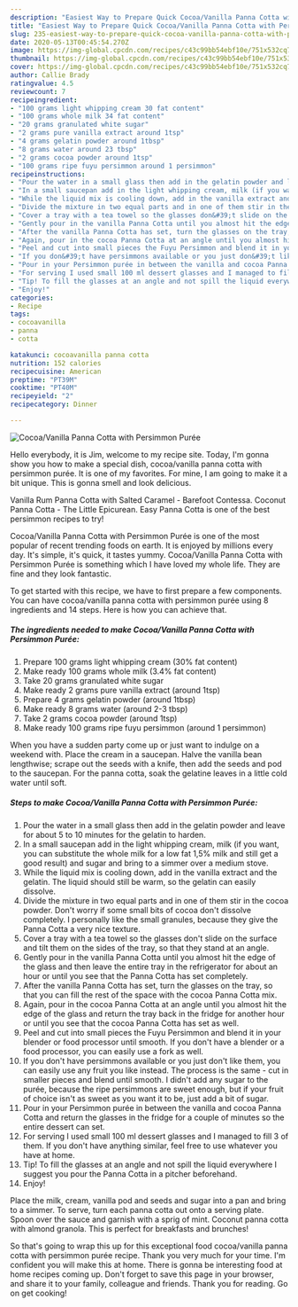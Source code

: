 ```yaml
---
description: "Easiest Way to Prepare Quick Cocoa/Vanilla Panna Cotta with Persimmon Purée"
title: "Easiest Way to Prepare Quick Cocoa/Vanilla Panna Cotta with Persimmon Purée"
slug: 235-easiest-way-to-prepare-quick-cocoa-vanilla-panna-cotta-with-persimmon-puree
date: 2020-05-13T00:45:54.270Z
image: https://img-global.cpcdn.com/recipes/c43c99bb54ebf10e/751x532cq70/cocoavanilla-panna-cotta-with-persimmon-puree-recipe-main-photo.jpg
thumbnail: https://img-global.cpcdn.com/recipes/c43c99bb54ebf10e/751x532cq70/cocoavanilla-panna-cotta-with-persimmon-puree-recipe-main-photo.jpg
cover: https://img-global.cpcdn.com/recipes/c43c99bb54ebf10e/751x532cq70/cocoavanilla-panna-cotta-with-persimmon-puree-recipe-main-photo.jpg
author: Callie Brady
ratingvalue: 4.5
reviewcount: 7
recipeingredient:
- "100 grams light whipping cream 30 fat content"
- "100 grams whole milk 34 fat content"
- "20 grams granulated white sugar"
- "2 grams pure vanilla extract around 1tsp"
- "4 grams gelatin powder around 1tbsp"
- "8 grams water around 23 tbsp"
- "2 grams cocoa powder around 1tsp"
- "100 grams ripe fuyu persimmon around 1 persimmon"
recipeinstructions:
- "Pour the water in a small glass then add in the gelatin powder and leave for about 5 to 10 minutes for the gelatin to harden."
- "In a small saucepan add in the light whipping cream, milk (if you want, you can substitute the whole milk for a low fat 1,5% milk and still get a good result) and sugar and bring to a simmer over a medium stove."
- "While the liquid mix is cooling down, add in the vanilla extract and the gelatin. The liquid should still be warm, so the gelatin can easily dissolve."
- "Divide the mixture in two equal parts and in one of them stir in the cocoa powder. Don&#39;t worry if some small bits of cocoa don&#39;t dissolve completely. I personally like the small granules, because they give the Panna Cotta a very nice texture."
- "Cover a tray with a tea towel so the glasses don&#39;t slide on the surface and tilt them on the sides of the tray, so that they stand at an angle."
- "Gently pour in the vanilla Panna Cotta until you almost hit the edge of the glass and then leave the entire tray in the refrigerator for about an hour or until you see that the Panna Cotta has set completely."
- "After the vanilla Panna Cotta has set, turn the glasses on the tray, so that you can fill the rest of the space with the cocoa Panna Cotta mix."
- "Again, pour in the cocoa Panna Cotta at an angle until you almost hit the edge of the glass and return the tray back in the fridge for another hour or until you see that the cocoa Panna Cotta has set as well."
- "Peel and cut into small pieces the Fuyu Persimmon and blend it in your blender or food processor until smooth. If you don&#39;t have a blender or a food processor, you can easily use a fork as well."
- "If you don&#39;t have persimmons available or you just don&#39;t like them, you can easily use any fruit you like instead. The process is the same - cut in smaller pieces and blend until smooth. I didn&#39;t add any sugar to the purée, because the ripe persimmons are sweet enough, but if your fruit of choice isn&#39;t as sweet as you want it to be, just add a bit of sugar."
- "Pour in your Persimmon purée in between the vanilla and cocoa Panna Cotta and return the glasses in the fridge for a couple of minutes so the entire dessert can set."
- "For serving I used small 100 ml dessert glasses and I managed to fill 3 of them. If you don&#39;t have anything similar, feel free to use whatever you have at home."
- "Tip! To fill the glasses at an angle and not spill the liquid everywhere I suggest you pour the Panna Cotta in a pitcher beforehand."
- "Enjoy!"
categories:
- Recipe
tags:
- cocoavanilla
- panna
- cotta

katakunci: cocoavanilla panna cotta 
nutrition: 152 calories
recipecuisine: American
preptime: "PT39M"
cooktime: "PT40M"
recipeyield: "2"
recipecategory: Dinner

---
```



![Cocoa/Vanilla Panna Cotta with Persimmon Purée](https://img-global.cpcdn.com/recipes/c43c99bb54ebf10e/751x532cq70/cocoavanilla-panna-cotta-with-persimmon-puree-recipe-main-photo.jpg)

Hello everybody, it is Jim, welcome to my recipe site. Today, I'm gonna show you how to make a special dish, cocoa/vanilla panna cotta with persimmon purée. It is one of my favorites. For mine, I am going to make it a bit unique. This is gonna smell and look delicious.

Vanilla Rum Panna Cotta with Salted Caramel - Barefoot Contessa. Coconut Panna Cotta - The Little Epicurean. Easy Panna Cotta is one of the best persimmon recipes to try!

Cocoa/Vanilla Panna Cotta with Persimmon Purée is one of the most popular of recent trending foods on earth. It is enjoyed by millions every day. It's simple, it's quick, it tastes yummy. Cocoa/Vanilla Panna Cotta with Persimmon Purée is something which I have loved my whole life. They are fine and they look fantastic.


To get started with this recipe, we have to first prepare a few components. You can have cocoa/vanilla panna cotta with persimmon purée using 8 ingredients and 14 steps. Here is how you can achieve that.

<!--inarticleads1-->

##### The ingredients needed to make Cocoa/Vanilla Panna Cotta with Persimmon Purée:

1. Prepare 100 grams light whipping cream (30% fat content)
1. Make ready 100 grams whole milk (3.4% fat content)
1. Take 20 grams granulated white sugar
1. Make ready 2 grams pure vanilla extract (around 1tsp)
1. Prepare 4 grams gelatin powder (around 1tbsp)
1. Make ready 8 grams water (around 2-3 tbsp)
1. Take 2 grams cocoa powder (around 1tsp)
1. Make ready 100 grams ripe fuyu persimmon (around 1 persimmon)


When you have a sudden party come up or just want to indulge on a weekend with. Place the cream in a saucepan. Halve the vanilla bean lengthwise; scrape out the seeds with a knife, then add the seeds and pod to the saucepan. For the panna cotta, soak the gelatine leaves in a little cold water until soft. 

<!--inarticleads2-->

##### Steps to make Cocoa/Vanilla Panna Cotta with Persimmon Purée:

1. Pour the water in a small glass then add in the gelatin powder and leave for about 5 to 10 minutes for the gelatin to harden.
1. In a small saucepan add in the light whipping cream, milk (if you want, you can substitute the whole milk for a low fat 1,5% milk and still get a good result) and sugar and bring to a simmer over a medium stove.
1. While the liquid mix is cooling down, add in the vanilla extract and the gelatin. The liquid should still be warm, so the gelatin can easily dissolve.
1. Divide the mixture in two equal parts and in one of them stir in the cocoa powder. Don&#39;t worry if some small bits of cocoa don&#39;t dissolve completely. I personally like the small granules, because they give the Panna Cotta a very nice texture.
1. Cover a tray with a tea towel so the glasses don&#39;t slide on the surface and tilt them on the sides of the tray, so that they stand at an angle.
1. Gently pour in the vanilla Panna Cotta until you almost hit the edge of the glass and then leave the entire tray in the refrigerator for about an hour or until you see that the Panna Cotta has set completely.
1. After the vanilla Panna Cotta has set, turn the glasses on the tray, so that you can fill the rest of the space with the cocoa Panna Cotta mix.
1. Again, pour in the cocoa Panna Cotta at an angle until you almost hit the edge of the glass and return the tray back in the fridge for another hour or until you see that the cocoa Panna Cotta has set as well.
1. Peel and cut into small pieces the Fuyu Persimmon and blend it in your blender or food processor until smooth. If you don&#39;t have a blender or a food processor, you can easily use a fork as well.
1. If you don&#39;t have persimmons available or you just don&#39;t like them, you can easily use any fruit you like instead. The process is the same - cut in smaller pieces and blend until smooth. I didn&#39;t add any sugar to the purée, because the ripe persimmons are sweet enough, but if your fruit of choice isn&#39;t as sweet as you want it to be, just add a bit of sugar.
1. Pour in your Persimmon purée in between the vanilla and cocoa Panna Cotta and return the glasses in the fridge for a couple of minutes so the entire dessert can set.
1. For serving I used small 100 ml dessert glasses and I managed to fill 3 of them. If you don&#39;t have anything similar, feel free to use whatever you have at home.
1. Tip! To fill the glasses at an angle and not spill the liquid everywhere I suggest you pour the Panna Cotta in a pitcher beforehand.
1. Enjoy!


Place the milk, cream, vanilla pod and seeds and sugar into a pan and bring to a simmer. To serve, turn each panna cotta out onto a serving plate. Spoon over the sauce and garnish with a sprig of mint. Coconut panna cotta with almond granola. This is perfect for breakfasts and brunches! 

So that's going to wrap this up for this exceptional food cocoa/vanilla panna cotta with persimmon purée recipe. Thank you very much for your time. I'm confident you will make this at home. There is gonna be interesting food at home recipes coming up. Don't forget to save this page in your browser, and share it to your family, colleague and friends. Thank you for reading. Go on get cooking!
